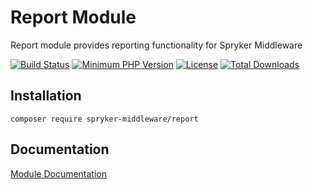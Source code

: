 # Report Module
Report module provides reporting functionality for Spryker Middleware

[![Build Status](https://travis-ci.org/spryker-middleware/report.svg?branch=master)](https://travis-ci.org/spryker-middleware/report)
[![Minimum PHP Version](http://img.shields.io/badge/php-%3E%3D%207.1-8892BF.svg)](https://php.net/)
[![License](https://poser.pugx.org/spryker-middleware/report/license.svg)](https://packagist.org/packages/spryker-middleware/report)
[![Total Downloads](https://poser.pugx.org/spryker-middleware/report/d/total.svg)](https://packagist.org/packages/spryker-middleware/report)


## Installation

```
composer require spryker-middleware/report
```

## Documentation
[Module Documentation](https://academy.spryker.com/developing_with_spryker/spryker_middleware.html)
